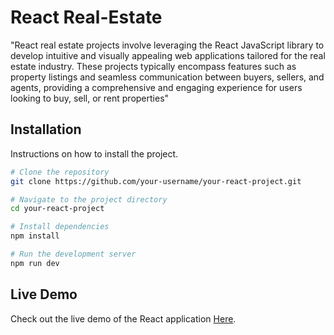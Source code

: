 # React Real-Estate

"React real estate projects involve leveraging the React JavaScript library to develop intuitive and visually appealing web applications tailored for the real estate industry. These projects typically encompass features such as property listings and seamless communication between buyers, sellers, and agents, providing a comprehensive and engaging experience for users looking to buy, sell, or rent properties"

## Installation

Instructions on how to install the project.

```bash
# Clone the repository
git clone https://github.com/your-username/your-react-project.git

# Navigate to the project directory
cd your-react-project

# Install dependencies
npm install

# Run the development server
npm run dev

```

## Live Demo
<p>Check out the live demo of the React application <a href=https://react-real-estate-545.pages.dev/ target=_blank >Here</a>.</p>
